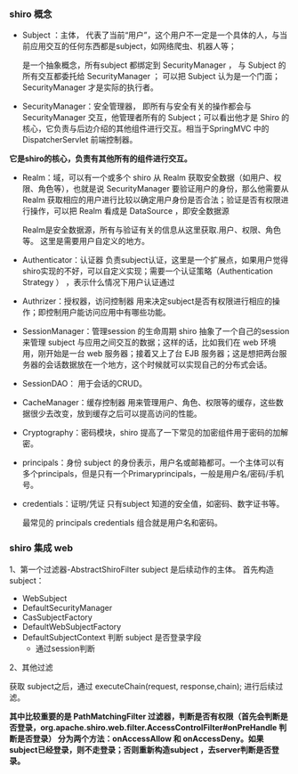 ### shiro 概念

- Subject ：主体，
代表了当前“用户”，这个用户不一定是一个具体的人，与当前应用交互的任何东西都是subject，如网络爬虫、机器人等；
	
    是一个抽象概念，所有subject 都绑定到 SecurityManager ， 与 Subject 的所有交互都委托给 SecurityManager ； 可以把 Subject 认为是一个门面； SecurityManager 才是实际的执行者。

- SecurityManager：安全管理器，
即所有与安全有关的操作都会与 SecurityManager 交互，他管理者所有的 Subject；可以看出他才是 Shiro 的核心，它负责与后边介绍的其他组件进行交互。相当于SpringMVC 中的 DispatcherServlet 前端控制器。
	
**它是shiro的核心，负责有其他所有的组件进行交互。**	

- Realm：域，可以有一个或多个
	shiro 从 Realm 获取安全数据（如用户、权限、角色等），也就是说 SecurityManager 要验证用户的身份，那么他需要从 Realm 获取相应的用户进行比较以确定用户身份是否合法；验证是否有权限进行操作，可以把 Realm 看成是 DataSource ，即安全数据源

	Realm是安全数据源，所有与验证有关的信息从这里获取.用户、权限、角色等。
	这里是需要用户自定义的地方。

- Authenticator：认证器
	负责subject认证，这里是一个扩展点，如果用户觉得shiro实现的不好，可以自定义实现；需要一个认证策略（Authentication Strategy ） ，表示什么情况下用户认证通过 

- Authrizer：授权器，访问控制器
	用来决定subject是否有权限进行相应的操作；即控制用户能访问应用中有哪些功能。

- SessionManager：管理session 的生命周期
	shiro 抽象了一个自己的session来管理 subject 与应用之间交互的数据；这样的话，比如我们在 web 环境用，刚开始是一台 web 服务器；接着又上了台 EJB 服务器；这是想把两台服务器的会话数据放在一个地方，这个时候就可以实现自己的分布式会话。

- SessionDAO： 用于会话的CRUD。

- CacheManager：缓存控制器
	用来管理用户、角色、权限等的缓存，这些数据很少去改变，放到缓存之后可以提高访问的性能。

- Cryptography：密码模块，shiro 提高了一下常见的加密组件用于密码的加解密。

- principals：身份 
	subject 的身份表示，用户名或邮箱都可。一个主体可以有多个principals，但是只有一个Primaryprincipals，一般是用户名/密码/手机号。

- credentials：证明/凭证
	只有subject 知道的安全值，如密码、数字证书等。

	最常见的 principals credentials 组合就是用户名和密码。


### shiro 集成 web
1、第一个过滤器-AbstractShiroFilter
subject 是后续动作的主体。
首先构造 subject：
- WebSubject
- DefaultSecurityManager
- CasSubjectFactory
- DefaultWebSubjectFactory
- DefaultSubjectContext 判断 subject 是否登录字段
    - 通过session判断 
    
2、其他过滤

获取 subject之后，通过 
executeChain(request, response,chain);
进行后续过滤。

**其中比较重要的是 PathMatchingFilter 过滤器，判断是否有权限（首先会判断是否登录，org.apache.shiro.web.filter.AccessControlFilter#onPreHandle 判断是否登录）
分为两个方法：onAccessAllow 和 onAccessDeny。如果subject已经登录，则不走登录；否则重新构造subject ，去server判断是否登录。**


